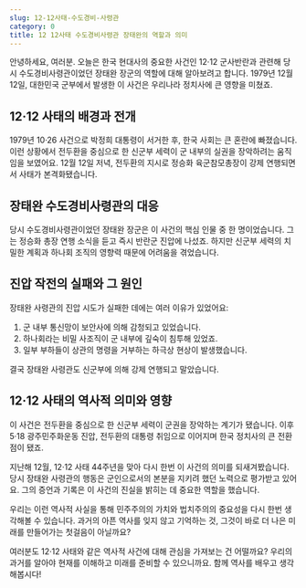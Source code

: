 ```yaml
---
slug: 12-12사태-수도경비-사령관
category: 0
title: 12 12사태 수도경비사령관 장태완의 역할과 의미
---
```


안녕하세요, 여러분. 오늘은 한국 현대사의 중요한 사건인 12·12 군사반란과 관련해 당시 수도경비사령관이었던 장태완 장군의 역할에 대해 알아보려고 합니다. 1979년 12월 12일, 대한민국 군부에서 발생한 이 사건은 우리나라 정치사에 큰 영향을 미쳤죠.

## 12·12 사태의 배경과 전개

1979년 10·26 사건으로 박정희 대통령이 서거한 후, 한국 사회는 큰 혼란에 빠졌습니다. 이런 상황에서 전두환을 중심으로 한 신군부 세력이 군 내부의 실권을 장악하려는 움직임을 보였어요. 12월 12일 저녁, 전두환의 지시로 정승화 육군참모총장이 강제 연행되면서 사태가 본격화됐습니다.

## 장태완 수도경비사령관의 대응

당시 수도경비사령관이었던 장태완 장군은 이 사건의 핵심 인물 중 한 명이었습니다. 그는 정승화 총장 연행 소식을 듣고 즉시 반란군 진압에 나섰죠. 하지만 신군부 세력의 치밀한 계획과 하나회 조직의 영향력 때문에 어려움을 겪었습니다.

## 진압 작전의 실패와 그 원인

장태완 사령관의 진압 시도가 실패한 데에는 여러 이유가 있었어요:

1. 군 내부 통신망이 보안사에 의해 감청되고 있었습니다.
2. 하나회라는 비밀 사조직이 군 내부에 깊숙이 침투해 있었죠.
3. 일부 부하들이 상관의 명령을 거부하는 하극상 현상이 발생했습니다.

결국 장태완 사령관도 신군부에 의해 강제 연행되고 말았습니다.

## 12·12 사태의 역사적 의미와 영향

이 사건은 전두환을 중심으로 한 신군부 세력이 군권을 장악하는 계기가 됐습니다. 이후 5·18 광주민주화운동 진압, 전두환의 대통령 취임으로 이어지며 한국 정치사의 큰 전환점이 됐죠.

지난해 12월, 12·12 사태 44주년을 맞아 다시 한번 이 사건의 의미를 되새겨봤습니다. 당시 장태완 사령관의 행동은 군인으로서의 본분을 지키려 했던 노력으로 평가받고 있어요. 그의 증언과 기록은 이 사건의 진실을 밝히는 데 중요한 역할을 했습니다.

우리는 이런 역사적 사실을 통해 민주주의의 가치와 법치주의의 중요성을 다시 한번 생각해볼 수 있습니다. 과거의 아픈 역사를 잊지 않고 기억하는 것, 그것이 바로 더 나은 미래를 만들어가는 첫걸음이 아닐까요?

여러분도 12·12 사태와 같은 역사적 사건에 대해 관심을 가져보는 건 어떨까요? 우리의 과거를 알아야 현재를 이해하고 미래를 준비할 수 있으니까요. 함께 역사를 배우고 생각해봅시다!